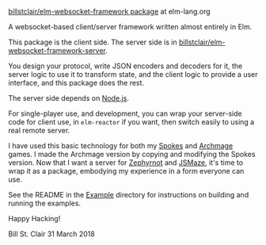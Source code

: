 [billstclair/elm-websocket-framework package](http://package.elm-lang.org/packages/billstclair/elm-websocket-framework/latest) at elm-lang.org

A websocket-based client/server framework written almost entirely in Elm.

This package is the client side. The server side is in [billstclair/elm-websocket-framework-server](http://package.elm-lang.org/packages/billstclair/elm-websocket-framework-server/latest).

You design your protocol, write JSON encoders and decoders for it, the server logic to use it to transform state, and the client logic to provide a user interface, and this package does the rest.

The server side depends on [Node.js](https://nodejs.org/).

For single-player use, and development, you can wrap your server-side code for client use, in `elm-reactor` if you want, then switch easily to using a real remote server.

I have used this basic technology for both my [Spokes](https://gibgoygames.com/spokes/) and [Archmage](https://gibgoygames.com/archmage/) games. I made the Archmage version by copying and modifying the Spokes version. Now that I want a server for [Zephyrnot](https://zephyrnot.com) and [JSMaze](https://jsmaze.com), it's time to wrap it as a package, embodying my experience in a form everyone can use.

See the README in the [Example](https://github.com/billstclair/elm-websocket-framework/tree/master/example) directory for instructions on building and running the examples.

Happy Hacking!

Bill St. Clair
31 March 2018
